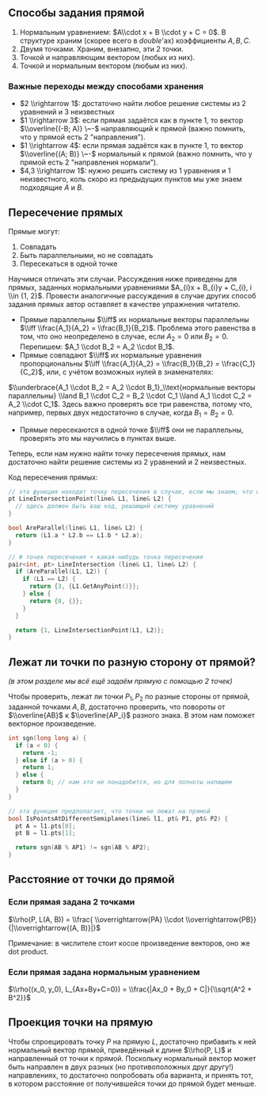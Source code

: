 ## Способы задания прямой

1.  Нормальным уравнением: $A\\cdot x + B \\cdot y + C = 0$. В структуре
    храним (скорее всего в $double$'ах) коэффициенты $A, B, C$.
2.  Двумя точками. Храним, внезапно, эти 2 точки.
3.  Точкой и направляющим вектором (любых из них).
4.  Точкой и нормальным вектором (любым из них).

### Важные переходы между способами хранения

  - $2 \\rightarrow 1$: достаточно найти любое решение системы из 2
    уравнений и 3 неизвестных
  - $1 \\rightarrow 3$: если прямая задаётся как в пункте $1$, то вектор
    $\\overline{(-B; A)} \~-$ направляющий к прямой (важно помнить, что
    у прямой есть $2$ "направления").
  - $1 \\rightarrow 4$: если прямая задаётся как в пункте $1$, то вектор
    $\\overline{(A; B)} \~-$ нормальный к прямой (важно помнить, что у
    прямой есть $2$ "направления нормали").
  - $4,3 \\rightarrow 1$: нужно решить систему из 1 уравнения и 1
    неизвестного, коль скоро из предыдущих пунктов мы уже знаем
    подходящие $A$ и $B$.

## Пересечение прямых

Прямые могут:

1.  Совпадать
2.  Быть параллельными, но не совпадать
3.  Пересекаться в одной точке

Научимся отличать эти случаи. Рассуждения ниже приведены для прямых,
заданных нормальными уравнениями $A_{i}x + B_{i}y + C_{i}, i \\in
{1, 2}$. Провести аналогичные рассуждения в случае других способ задания
прямых автор оставляет в качестве упражнения читателю.

  - Прямые параллельны $\\iff$ их нормальные векторы параллельны $\\iff
    \\frac{A_1}{A_2} = \\frac{B_1}{B_2}$. Проблема этого равенства в
    том, что оно неопределено в случае, если $A_2 = 0$ или $B_2 = 0$.
    Перепишем: $A_1 \\cdot B_2 = A_2 \\cdot B_1$.
  - Прямые совпадают $\\iff$ их нормальные уравнения пропорциональны
    $\\iff \\frac{A_1}{A_2} = \\frac{B_1}{B_2} =
    \\frac{C_1}{C_2}$, или, с учётом возможных нулей в знаменателях:

$\\underbrace{A_1 \\cdot B_2 = A_2 \\cdot B_1}_\\text{нормальные
векторы параллельны} \\land B_1 \\cdot C_2 = B_2 \\cdot C_1
\\land A_1 \\cdot C_2 = A_2 \\cdot C_1$. Здесь важно проверять все
три равенства, потому что, например, первых двух недостаточно в
случае, когда $B_1=B_2=0$.

  - Прямые пересекаются в одной точке $\\iff$ они не параллельны,
    проверять это мы научились в пунктах выше.

Теперь, если нам нужно найти точку пересечения прямых, нам достаточно
найти решение системы из 2 уравнений и 2 неизвестных.

Код пересечения прямых:

``` C++
// эта функция находит точку пересечения в случае, если мы знаем, что она ровно одна
pt LineIntersectionPoint(line& L1, line& L2) {
  // здесь должен быть ваш код, решающий систему уравнений
}

bool AreParallel(line& L1, line& L2) {
  return (L1.a * L2.b == L1.b * L2.a);
}

// # точек пересечения + какая-нибудь точка пересечения
pair<int, pt> LineIntersection (line& L1, line& L2) {
  if (AreParallel(L1, L2)) {
    if (L1 == L2) {
      return {3, {L1.GetAnyPoint()}};
    } else {
      return {0, {}};
    }
  }

  return {1, LineIntersectionPoint(L1, L2)};
}
```

## Лежат ли точки по разную сторону от прямой?

*(в этом разделе мы всё ещё задаём прямую с помощью 2 точек)*

Чтобы проверить, лежат ли точки $P_1, P_2$ по разные стороны от
прямой, заданной точками $A, B$, достаточно проверить, что
повороты от $\\overline{AB}$ к $\\overline{AP_i}$ разного
знака. В этом нам поможет векторное произведение.

``` C++
int sgn(long long a) {
  if (a < 0) {
    return -1;
  } else if (a > 0) {
    return 1;
  } else {
    return 0; // нам это не понадобится, но для полноты напишем
  }
}

// эта функция предполагает, что точки не лежат на прямой
bool IsPointsAtDifferentSemiplanes(line& l1, pt& P1, pt& P2) {
  pt A = l1.pts[0];
  pt B = l1.pts[1];

  return sgn(AB % AP1) != sgn(AB % AP2);
}
```

## Расстояние от точки до прямой

### Если прямая задана 2 точками

$\\rho(P, L(A, B)) = \\frac{ \\overrightarrow{PA} \\cdot
\\overrightarrow{PB}}{|\\overrightarrow{(A, B)}|}$

Примечание: в числителе стоит косое произведение векторов, оно же dot
product.

### Если прямая задана нормальным уравнением

$\\rho((x_0, y_0), L_{Ax+By+C=0}) = \\frac{|Ax_0 + By_0 +
C|}{\\sqrt{A^2 + B^2}}$

## Проекция точки на прямую

Чтобы спроецировать точку $P$ на прямую $L$, достаточно прибавить к ней
нормальный вектор прямой, приведённый к длине $\\rho(P, L)$ и
направленный от точки к прямой. Поскольку нормальный вектор
может быть направлен в двух разных (но противоположных друг другу\!)
направлениях, то достаточно попробовать оба варианта, и принять тот, в
котором расстояние от получившейся точки до прямой будет меньше.